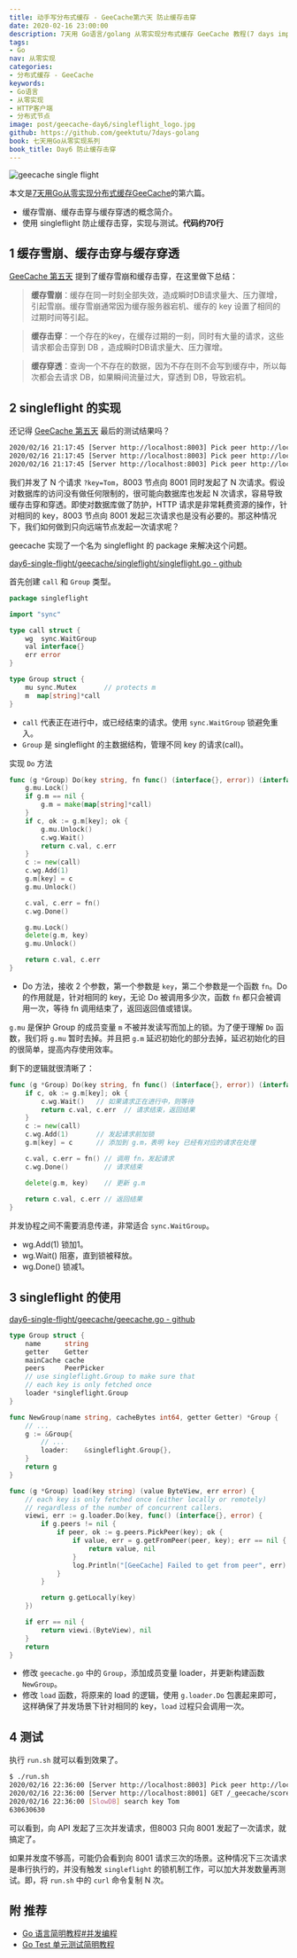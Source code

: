 ```yaml
---
title: 动手写分布式缓存 - GeeCache第六天 防止缓存击穿
date: 2020-02-16 23:00:00
description: 7天用 Go语言/golang 从零实现分布式缓存 GeeCache 教程(7 days implement golang distributed cache from scratch tutorial)，动手写分布式缓存，参照 groupcache 的实现。本文介绍了缓存雪崩、缓存击穿与缓存穿透的概念，使用 singleflight 防止缓存击穿，实现与测试。
tags:
- Go
nav: 从零实现
categories:
- 分布式缓存 - GeeCache
keywords:
- Go语言
- 从零实现
- HTTP客户端
- 分布式节点
image: post/geecache-day6/singleflight_logo.jpg
github: https://github.com/geektutu/7days-golang
book: 七天用Go从零实现系列
book_title: Day6 防止缓存击穿
---
```


![geecache single flight](geecache-day6/singleflight.jpg)

本文是[7天用Go从零实现分布式缓存GeeCache](https://geektutu.com/post/geecache.html)的第六篇。

- 缓存雪崩、缓存击穿与缓存穿透的概念简介。
- 使用 singleflight 防止缓存击穿，实现与测试。**代码约70行**

## 1 缓存雪崩、缓存击穿与缓存穿透

[GeeCache 第五天](https://geektutu.com/post/geecache-day5.html) 提到了缓存雪崩和缓存击穿，在这里做下总结：

> **缓存雪崩**：缓存在同一时刻全部失效，造成瞬时DB请求量大、压力骤增，引起雪崩。缓存雪崩通常因为缓存服务器宕机、缓存的 key 设置了相同的过期时间等引起。

> **缓存击穿**：一个存在的key，在缓存过期的一刻，同时有大量的请求，这些请求都会击穿到 DB ，造成瞬时DB请求量大、压力骤增。

> **缓存穿透**：查询一个不存在的数据，因为不存在则不会写到缓存中，所以每次都会去请求 DB，如果瞬间流量过大，穿透到 DB，导致宕机。

## 2 singleflight 的实现

还记得 [GeeCache 第五天](https://geektutu.com/post/geecache-day5.html) 最后的测试结果吗？

```bash
2020/02/16 21:17:45 [Server http://localhost:8003] Pick peer http://localhost:8001
2020/02/16 21:17:45 [Server http://localhost:8003] Pick peer http://localhost:8001
2020/02/16 21:17:45 [Server http://localhost:8003] Pick peer http://localhost:8001
```

我们并发了 N 个请求 `?key=Tom`，8003 节点向 8001 同时发起了 N 次请求。假设对数据库的访问没有做任何限制的，很可能向数据库也发起 N 次请求，容易导致缓存击穿和穿透。即使对数据库做了防护，HTTP 请求是非常耗费资源的操作，针对相同的 key，8003 节点向 8001 发起三次请求也是没有必要的。那这种情况下，我们如何做到只向远端节点发起一次请求呢？

geecache 实现了一个名为 singleflight 的 package 来解决这个问题。

[day6-single-flight/geecache/singleflight/singleflight.go - github](https://github.com/geektutu/7days-golang/tree/master/gee-cache/day6-single-flight/geecache/singleflight)

首先创建 `call` 和 `Group` 类型。

```go
package singleflight

import "sync"

type call struct {
	wg  sync.WaitGroup
	val interface{}
	err error
}

type Group struct {
	mu sync.Mutex       // protects m
	m  map[string]*call
}
```

- `call` 代表正在进行中，或已经结束的请求。使用 `sync.WaitGroup` 锁避免重入。
- `Group` 是 singleflight 的主数据结构，管理不同 key 的请求(call)。

实现 `Do` 方法

```go
func (g *Group) Do(key string, fn func() (interface{}, error)) (interface{}, error) {
	g.mu.Lock()
	if g.m == nil {
		g.m = make(map[string]*call)
	}
	if c, ok := g.m[key]; ok {
		g.mu.Unlock()
		c.wg.Wait()
		return c.val, c.err
	}
	c := new(call)
	c.wg.Add(1)
	g.m[key] = c
	g.mu.Unlock()

	c.val, c.err = fn()
	c.wg.Done()

	g.mu.Lock()
	delete(g.m, key)
	g.mu.Unlock()

	return c.val, c.err
}
```

- Do 方法，接收 2 个参数，第一个参数是 `key`，第二个参数是一个函数 `fn`。Do 的作用就是，针对相同的 key，无论 Do 被调用多少次，函数 `fn` 都只会被调用一次，等待 fn 调用结束了，返回返回值或错误。

`g.mu` 是保护 Group 的成员变量 `m` 不被并发读写而加上的锁。为了便于理解 `Do` 函数，我们将 `g.mu` 暂时去掉。并且把 `g.m` 延迟初始化的部分去掉，延迟初始化的目的很简单，提高内存使用效率。

剩下的逻辑就很清晰了：

```go
func (g *Group) Do(key string, fn func() (interface{}, error)) (interface{}, error) {
	if c, ok := g.m[key]; ok {
		c.wg.Wait()   // 如果请求正在进行中，则等待
		return c.val, c.err  // 请求结束，返回结果
	}
	c := new(call)
	c.wg.Add(1)       // 发起请求前加锁
	g.m[key] = c      // 添加到 g.m，表明 key 已经有对应的请求在处理

	c.val, c.err = fn() // 调用 fn，发起请求
	c.wg.Done()         // 请求结束

    delete(g.m, key)    // 更新 g.m
    
	return c.val, c.err // 返回结果
}
```

并发协程之间不需要消息传递，非常适合 `sync.WaitGroup`。

- wg.Add(1) 锁加1。
- wg.Wait() 阻塞，直到锁被释放。
- wg.Done() 锁减1。

## 3 singleflight 的使用

[day6-single-flight/geecache/geecache.go - github](https://github.com/geektutu/7days-golang/tree/master/gee-cache/day6-single-flight/geecache)

```go
type Group struct {
	name      string
	getter    Getter
	mainCache cache
	peers     PeerPicker
	// use singleflight.Group to make sure that
	// each key is only fetched once
	loader *singleflight.Group
}

func NewGroup(name string, cacheBytes int64, getter Getter) *Group {
    // ...
	g := &Group{
        // ...
		loader:    &singleflight.Group{},
	}
	return g
}

func (g *Group) load(key string) (value ByteView, err error) {
	// each key is only fetched once (either locally or remotely)
	// regardless of the number of concurrent callers.
	viewi, err := g.loader.Do(key, func() (interface{}, error) {
		if g.peers != nil {
			if peer, ok := g.peers.PickPeer(key); ok {
				if value, err = g.getFromPeer(peer, key); err == nil {
					return value, nil
				}
				log.Println("[GeeCache] Failed to get from peer", err)
			}
		}

		return g.getLocally(key)
	})

	if err == nil {
		return viewi.(ByteView), nil
	}
	return
}
```

- 修改 `geecache.go` 中的 `Group`，添加成员变量 loader，并更新构建函数 `NewGroup`。
- 修改 `load` 函数，将原来的 load 的逻辑，使用 `g.loader.Do` 包裹起来即可，这样确保了并发场景下针对相同的 key，`load` 过程只会调用一次。

## 4 测试

执行 `run.sh` 就可以看到效果了。

```bash
$ ./run.sh
2020/02/16 22:36:00 [Server http://localhost:8003] Pick peer http://localhost:8001
2020/02/16 22:36:00 [Server http://localhost:8001] GET /_geecache/scores/Tom
2020/02/16 22:36:00 [SlowDB] search key Tom
630630630
```

可以看到，向 API 发起了三次并发请求，但8003 只向 8001 发起了一次请求，就搞定了。

如果并发度不够高，可能仍会看到向 8001 请求三次的场景。这种情况下三次请求是串行执行的，并没有触发 `singleflight` 的锁机制工作，可以加大并发数量再测试。即，将 `run.sh` 中的 `curl` 命令复制 N 次。

## 附 推荐

- [Go 语言简明教程#并发编程](https://geektutu.com/post/quick-golang.html#7-%E5%B9%B6%E5%8F%91%E7%BC%96%E7%A8%8B-goroutine)
- [Go Test 单元测试简明教程](https://geektutu.com/post/quick-go-test.html)